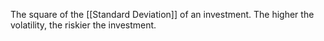 The square of the [[Standard Deviation]] of an investment. The higher the volatility, the riskier the investment.
